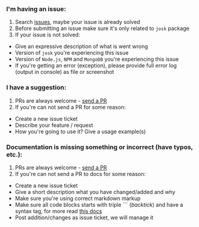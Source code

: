 ### I'm having an issue:

1. Search [issues](https://github.com/veliovgroup/josk/issues), maybe your issue is already solved
2. Before submitting an issue make sure it's only related to `josk` package
3. If your issue is not solved:
  - Give an expressive description of what is went wrong
  - Version of `josk` you're experiencing this issue
  - Version of `Node.js`, `NPM` and `MongoDB` you're experiencing this issue
  - If you're getting an error (exception), please provide full error log (output in console) as file or screenshot

### I have a suggestion:

1. PRs are always welcome - [send a PR](https://github.com/veliovgroup/josk/compare)
2. If you're can not send a PR for some reason:
  - Create a new issue ticket
  - Describe your feature / request
  - How you're going to use it? Give a usage example(s)

### Documentation is missing something or incorrect (have typos, etc.):

1. PRs are always welcome - [send a PR](https://github.com/veliovgroup/josk/compare)
2. If you're can not send a PR to docs for some reason:
  - Create a new issue ticket
  - Give a short description what you have changed/added and why
  - Make sure you're using correct markdown markup
  - Make sure all code blocks starts with triple ``` (*backtick*) and have a syntax tag, for more read [this docs](https://help.github.com/articles/creating-and-highlighting-code-blocks/#syntax-highlighting)
  - Post addition/changes as issue ticket, we will manage it
